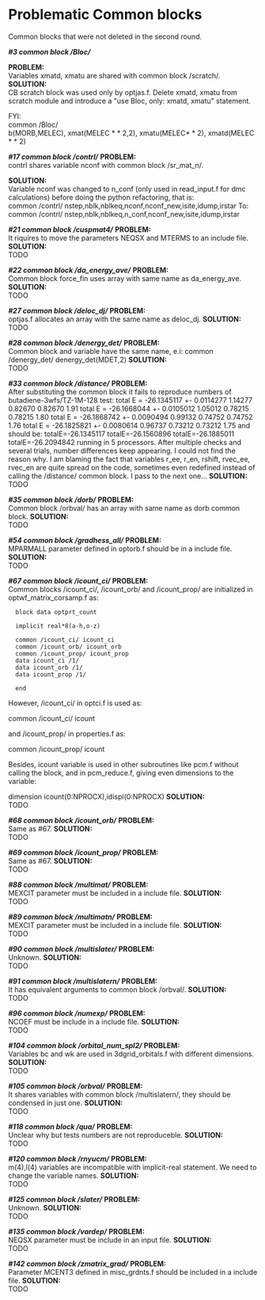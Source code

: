 # Problematic Common blocks

Common blocks that were not deleted in the second round. 

***#3 common block /Bloc/***

**PROBLEM:** \
Variables xmatd, xmatu are shared with common block /scratch/.
\
**SOLUTION:** \
CB scratch block was used only by optjas.f. Delete xmatd, xmatu from scratch module and introduce a "use Bloc, only: xmatd, xmatu" statement. 

FYI: \
common /Bloc/ \
b(MORB,MELEC), xmat(MELEC * * 2,2), xmatu(MELEC* * 2), xmatd(MELEC * * 2)

***#17 common block /contrl/***
**PROBLEM:** \
contrl shares variable nconf with common block /sr_mat_n/.

**SOLUTION:** \
Variable nconf was changed to n_conf (only used in read_input.f for dmc calculations) before doing the python refactoring, that is: \
common /contrl/ nstep,nblk,nblkeq,nconf,nconf_new,isite,idump,irstar
To:
common /contrl/ nstep,nblk,nblkeq,n_conf,nconf_new,isite,idump,irstar

***#21 common block /cuspmat4/***
**PROBLEM:** \
It riquires to move the parameters NEQSX and MTERMS to an include file.
**SOLUTION:** \
TODO

***#22 common block /da_energy_ave/***
**PROBLEM:** \
Common block force_fin uses array with same name as da_energy_ave.
**SOLUTION:** \
TODO

***#27  common block /deloc_dj/***
**PROBLEM:** \
optjas.f allocates an array with the same name as deloc_dj.
**SOLUTION:** \
TODO

***#28 common block /denergy_det/***
**PROBLEM:** \
Common block and variable have the same name, e.i:
common /denergy_det/ denergy_det(MDET,2)
**SOLUTION:** \
TODO

***#33 common block /distance/***
**PROBLEM:** \
After substituting the common block it fails to reproduce numbers of butadiene-3wfs/TZ-1M-128 test:
total E = -26.1345117 +- 0.0114277 1.14277 0.82670 0.82670 1.91
total E = -26.1668044 +- 0.0105012 1.05012 0.78215 0.78215 1.80
total E = -26.1868742 +- 0.0090494 0.99132 0.74752 0.74752 1.76
total E = -26.1825821 +- 0.0080614 0.96737 0.73212 0.73212 1.75
and should be:
totalE=-26.1345117
totalE=-26.1560896
totalE=-26.1885011
totalE=-26.2094842
running in 5 processors.
After multiple checks and several trials, number differences keep appearing. I could not find the reason why. I am blaming the fact that variables r_ee, r_en, rshift, rvec_ee, rvec_en are quite spread on the code, sometimes even redefined instead of calling the /distance/ common block. I pass to the next one...
**SOLUTION:** \
TODO

***#35 common block /dorb/***
**PROBLEM:** \
 Common block /orbval/ has an array with same name as dorb common block.
**SOLUTION:** \
TODO

***#54 common block /gradhess_all/***
**PROBLEM:** \
MPARMALL parameter defined in optorb.f should be in a include file.
**SOLUTION:** \
TODO

***#67 common block /icount_ci/***
**PROBLEM:** \
Common blocks /icount_ci/, /icount_orb/ and /icount_prop/ are initialized in optwf_matrix_corsamp.f as:

      block data optprt_count

      implicit real*8(a-h,o-z)

      common /icount_ci/ icount_ci
      common /icount_orb/ icount_orb
      common /icount_prop/ icount_prop
      data icount_ci /1/
      data icount_orb /1/
      data icount_prop /1/

      end
However, /icount_ci/ in optci.f is used as:

common /icount_ci/ icount

and /icount_prop/ in properties.f as:

common /icount_prop/ icount

Besides, icount variable is used in other subroutines like pcm.f without calling the block, and in pcm_reduce.f, giving even dimensions to the variable:

dimension icount(0:NPROCX),idispl(0:NPROCX)
**SOLUTION:** \
TODO

***#68 common block /icount_orb/***
**PROBLEM:** \
Same as #67.
**SOLUTION:** \
TODO

***#69 common block /icount_prop/***
**PROBLEM:** \
Same as #67.
**SOLUTION:** \
TODO

***#88 common block /multimat/***
**PROBLEM:** \
MEXCIT parameter must be included in a include file.
**SOLUTION:** \
TODO

***#89 common block /multimatn/***
**PROBLEM:** \
MEXCIT parameter must be included in a include file.
**SOLUTION:** \
TODO

***#90 common block /multislater/***
**PROBLEM:** \
Unknown.
**SOLUTION:** \
TODO

***#91 common block /multislatern/***
**PROBLEM:** \
It has equivalent arguments to common block /orbval/.
**SOLUTION:** \
TODO

***#96 common block /numexp/***
**PROBLEM:** \
NCOEF must be include in a include file.
**SOLUTION:** \
TODO

***#104 common block /orbital_num_spl2/***
**PROBLEM:** \
Variables bc and wk are used in 3dgrid_orbitals.f with different dimensions.
**SOLUTION:** \
TODO

***#105 common block /orbval/***
**PROBLEM:** \
It shares variables with common block /multislatern/, they should be condensed in just one.
**SOLUTION:** \
TODO

***#118 common block /qua/***
**PROBLEM:** \
Unclear why but tests numbers are not reproduceble.
**SOLUTION:** \
TODO

***#120 common block /rnyucm/***
**PROBLEM:** \
m(4),l(4) variables are incompatible with implicit-real statement. We need to change the variable names.
**SOLUTION:** \
TODO

***#125 common block /slater/***
**PROBLEM:** \
Unknown. 
**SOLUTION:** \
TODO

***#135 common block /vardep/***
**PROBLEM:** \
NEQSX parameter must be include in an input file.
**SOLUTION:** \
TODO

***#142 common block /zmatrix_grad/***
**PROBLEM:** \
Parameter MCENT3 defined in misc_grdnts.f should be included in a include file.
**SOLUTION:** \
TODO